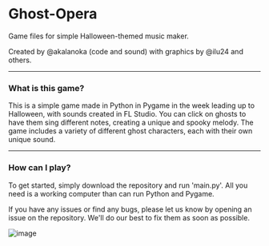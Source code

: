 # Ghost-Opera
Game files for simple Halloween-themed music maker.

Created by @akalanoka (code and sound) with graphics by @ilu24 and others.

---
### What is this game?
This is a simple game made in Python in Pygame in the week leading up to Halloween, with sounds created in FL Studio.
You can click on ghosts to have them sing different notes, creating a unique and spooky melody. 
The game includes a variety of different ghost characters, each with their own unique sound.

---
### How can I play?
To get started, simply download the repository and run 'main.py'. 
All you need is a working computer than can run Python and Pygame. 

If you have any issues or find any bugs, please let us know by opening an issue on the repository.
We'll do our best to fix them as soon as possible.

![image](https://user-images.githubusercontent.com/115204665/212525116-b80946ff-5029-4fd3-82d3-7b198a2592c6.png)
